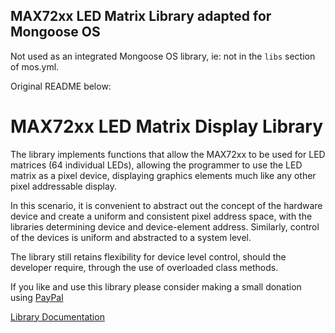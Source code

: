 ## MAX72xx LED Matrix Library adapted for Mongoose OS

Not used as an integrated Mongoose OS library, ie: not in the `libs` section of mos.yml.

Original README below:


# MAX72xx LED Matrix Display Library

The library implements functions that allow the MAX72xx to be used for LED matrices (64 individual LEDs), allowing the programmer to use the LED matrix as a pixel device, displaying graphics elements much like any other pixel addressable display.

In this scenario, it is convenient to abstract out the concept of the hardware device and create a uniform and consistent pixel address space, with the libraries determining device and device-element address. Similarly, control of the devices is uniform and abstracted to a system level.

The library still retains flexibility for device level control, should the developer require, through the use of overloaded class methods.

If you like and use this library please consider making a small donation using [PayPal](https://paypal.me/MajicDesigns/4USD)

[Library Documentation](https://majicdesigns.github.io/MD_MAX72XX/)
